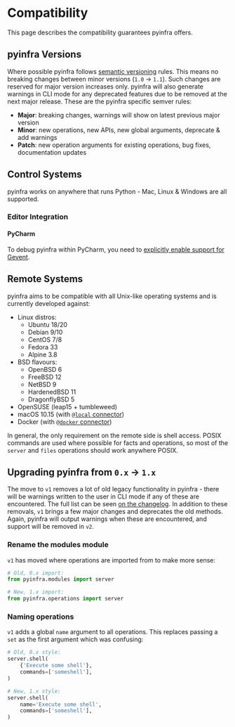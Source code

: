 # Compatibility

This page describes the compatibility guarantees pyinfra offers.


## pyinfra Versions

Where possible pyinfra follows [semantic versioning](https://semver.org/) rules. This means no breaking changes between minor versions (`1.0` -> `1.1`). Such changes are reserved for major version increases only. pyinfra will also generate warnings in CLI mode for any deprecated features due to be removed at the next major release. These are the pyinfra specific semver rules:

+ **Major**: breaking changes, warnings will show on latest previous major version
+ **Minor**: new operations, new APIs, new global arguments, deprecate & add warnings
+ **Patch**: new operation arguments for existing operations, bug fixes, documentation updates

## Control Systems

pyinfra works on anywhere that runs Python - Mac, Linux & Windows are all supported.

### Editor Integration

#### PyCharm

To debug pyinfra within PyCharm, you need to [explicitly enable support for Gevent](https://blog.jetbrains.com/pycharm/2012/08/gevent-debug-support/).


## Remote Systems

pyinfra aims to be compatible with all Unix-like operating systems and is currently developed against:

+ Linux distros:
    * Ubuntu 18/20
    * Debian 9/10
    * CentOS 7/8
    * Fedora 33
    * Alpine 3.8
+ BSD flavours:
    * OpenBSD 6
    * FreeBSD 12
    * NetBSD 9
    * HardenedBSD 11
    * DragonflyBSD 5
+ OpenSUSE (leap15 + tumbleweed)
+ macOS 10.15 (with [`@local` connector](connectors.html#local))
+ Docker (with [`@docker` connector](connectors.html#docker))

In general, the only requirement on the remote side is shell access. POSIX commands are used where possible for facts and operations, so most of the ``server`` and ``files`` operations should work anywhere POSIX.


## Upgrading pyinfra from ``0.x`` -> ``1.x``

The move to `v1` removes a lot of old legacy functionality in pyinfra - there will be warnings written to the user in CLI mode if any of these are encountered. The full list can be seen [on the changelog](https://github.com/Fizzadar/pyinfra/blob/master/CHANGELOG.md#v1). In addition to these removals, `v1` brings a few major changes and deprecates the old methods. Again, pyinfra will output warnings when these are encountered, and support will be removed in `v2`.

### Rename the modules module

`v1` has moved where operations are imported from to make more sense:

```py
# Old, 0.x import:
from pyinfra.modules import server

# New, 1.x import:
from pyinfra.operations import server
```

### Naming operations

`v1` adds a global `name` argument to all operations. This replaces passing a `set` as the first argument which was confusing:

```py
# Old, 0.x style:
server.shell(
    {'Execute some shell'},
    commands=['someshell'],
)

# New, 1.x style:
server.shell(
    name='Execute some shell',
    commands=['someshell'],
)
```
